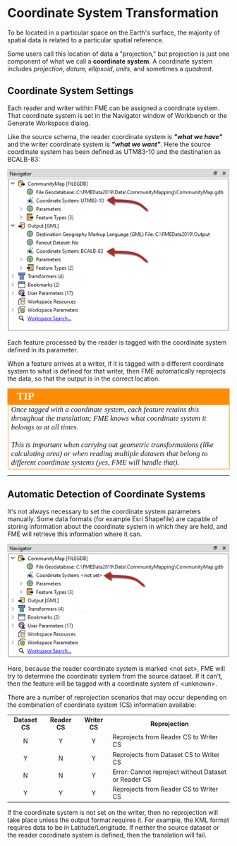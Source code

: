 # Coordinate System Transformation #
To be located in a particular space on the Earth's surface, the majority of spatial data is related to a particular spatial reference.

Some users call this location of data a "projection," but projection is just one component of what we call a **coordinate system**. A coordinate system includes *projection*, *datum*, *ellipsoid*, *units*, and sometimes a *quadrant*.


## Coordinate System Settings ##

Each reader and writer within FME can be assigned a coordinate system. That coordinate system is set in the Navigator window of Workbench or the Generate Workspace dialog.

Like the source schema, the reader coordinate system is ***"what we have"*** and the writer coordinate system is ***"what we want"***. Here the source coordinate system has been defined as UTM83-10 and the destination as BCALB-83:

![](./Images/Img2.038.CoordinateSystemParameters.png)

Each feature processed by the reader is tagged with the coordinate system defined in its parameter.

When a feature arrives at a writer, if it is tagged with a different coordinate system to what is defined for that writer, then FME automatically reprojects the data, so that the output is in the correct location.

<!--Tip Section-->

<table style="border-spacing: 0px">
<tr>
<td style="vertical-align:middle;background-color:darkorange;border: 2px solid darkorange">
<i class="fa fa-info-circle fa-lg fa-pull-left fa-fw" style="color:white;padding-right: 12px;vertical-align:text-top"></i>
<span style="color:white;font-size:x-large;font-weight: bold;font-family:serif">TIP</span>
</td>
</tr>

<tr>
<td style="border: 1px solid darkorange">
<span style="font-family:serif; font-style:italic; font-size:larger">
Once tagged with a coordinate system, each feature retains this throughout the translation; FME knows what coordinate system it belongs to at all times.
<br><br>This is important when carrying out geometric transformations (like calculating area) or when reading multiple datasets that belong to different coordinate systems (yes, FME will handle that).
</span>
</td>
</tr>
</table>

---

## Automatic Detection of Coordinate Systems ##
It's not always necessary to set the coordinate system parameters manually. Some data formats (for example Esri Shapefile) are capable of storing information about the coordinate system in which they are held, and FME will retrieve this information where it can.

![](./Images/Img2.039.CoordinateSystemParametersUnset.png)

Here, because the reader coordinate system is marked &lt;not set&gt;, FME will try to determine the coordinate system from the source dataset. If it can't, then the feature will be tagged with a coordinate system of &lt;unknown&gt;.

There are a number of reprojection scenarios that may occur depending on the combination of coordinate system (CS) information available:

<table style="border: 0px">

<tr>
<td style="font-weight: bold;text-align:center;">Dataset CS</td>
<td style="font-weight: bold;text-align:center;">Reader CS</td>
<td style="font-weight: bold;text-align:center;">Writer CS</td>
<td style="font-weight: bold;text-align:center;">Reprojection</td>
</tr>

<tr>
<td style="text-align:center;">N</td>
<td style="text-align:center;">Y</td>
<td style="text-align:center;">Y</td>
<td>Reprojects from Reader CS to Writer CS</td>
</tr>

<tr>
<td style="text-align:center;">Y</td>
<td style="text-align:center;">N</td>
<td style="text-align:center;">Y</td>
<td>Reprojects from Dataset CS to Writer CS</td>
</tr>

<tr>
<td style="text-align:center;">N</td>
<td style="text-align:center;">N</td>
<td style="text-align:center;">Y</td>
<td>Error: Cannot reproject without Dataset or Reader CS</td>
</tr>

<tr>
<td style="text-align:center;">Y</td>
<td style="text-align:center;">Y</td>
<td style="text-align:center;">Y</td>
<td>Reprojects from Reader CS to Writer CS</td>
</tr>

</table>

If the coordinate system is not set on the writer, then no reprojection will take place unless the output format requires it. For example, the KML format requires data to be in Latitude/Longitude. If neither the source dataset or the reader coordinate system is defined, then the translation will fail.
